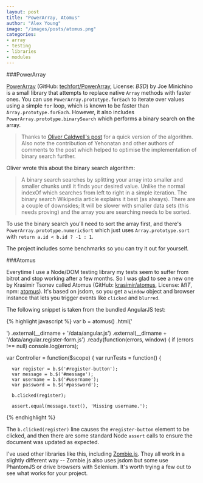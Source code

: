```yaml
---
layout: post
title: "PowerArray, Atomus"
author: "Alex Young"
image: "/images/posts/atomus.png"
categories:
- array
- testing
- libraries
- modules
---
```


###PowerArray

[PowerArray](http://techfort.github.io/PowerArray/) (GitHub: [techfort/PowerArray](https://github.com/techfort/PowerArray), License: _BSD_) by Joe Minichino is a small library that attempts to replace native `Array` methods with faster ones.  You can use `PowerArray.prototype.forEach` to iterate over values using a simple `for` loop, which is known to be faster than `Array.prototype.forEach`.  However, it also includes `PowerArray.prototype.binarySearch` which performs a binary search on the array.

> Thanks to [Oliver Caldwell's post](http://oli.me.uk/2013/06/08/searching-javascript-arrays-with-a-binary-search/) for a quick version of the algorithm. Also note the contribution of Yehonatan and other authors of comments to the post which helped to optimise the implementation of binary search further.

Oliver wrote this about the binary search algorithm:

> A binary search searches by splitting your array into smaller and smaller chunks until it finds your desired value. Unlike the normal indexOf which searches from left to right in a simple iteration. The binary search Wikipedia article explains it best (as always). There are a couple of downsides; It will be slower with smaller data sets (this needs proving) and the array you are searching needs to be sorted.

To use the binary search you'll need to sort the array first, and there's `PowerArray.prototype.numericSort` which just uses `Array.prototype.sort` with `return a.id < b.id ? -1 : 1`.

The project includes some benchmarks so you can try it out for yourself.

###Atomus

Everytime I use a Node/DOM testing library my tests seem to suffer from bitrot and stop working after a few months.  So I was glad to see a new one by Krasimir Tsonev called Atomus (GitHub: [krasimir/atomus](https://github.com/krasimir/atomus), License: _MIT_, npm: [atomus](https://www.npmjs.org/package/atomus)).  It's based on jsdom, so you get a `window` object and browser instance that lets you trigger events like `clicked` and `blurred`.

The following snippet is taken from the bundled AngularJS test:

{% highlight javascript %}
var b = atomus()
.html('<html><body><div ng-controller="Controller"><register-form></register-form></div></body></html>')
.external(__dirname + '/data/angular.js')
.external(__dirname + '/data/angular.register-form.js')
.ready(function(errors, window) {
  if (errors !== null) console.log(errors);

  var Controller = function($scope) {
    var runTests = function() {

      var register = b.$('#register-button');
      var message = b.$('#message');
      var username = b.$('#username');
      var password = b.$('#password');

      b.clicked(register);

      assert.equal(message.text(), 'Missing username.');
{% endhighlight %}

The `b.clicked(register)` line causes the `#register-button` element to be clicked, and then there are some standard Node `assert` calls to ensure the document was updated as expected.

I've used other libraries like this, including [Zombie.js](http://zombie.labnotes.org/).  They all work in a slightly different way -- Zombie.js also uses jsdom but some use PhantomJS or drive browsers with Selenium.  It's worth trying a few out to see what works for your project.
